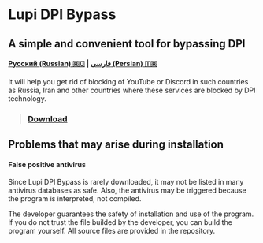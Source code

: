 # Lupi DPI Bypass
## A simple and convenient tool for bypassing DPI
#### [Русский (Russian) 🇷🇺](https://github.com/0netervezer0/Lupi-DPI-Bypass/blob/main/README_ru.md)  |  [فارسی (Persian) 🇮🇷](https://github.com/0netervezer0/Lupi-DPI-Bypass/blob/main/README_fa.md)
It will help you get rid of blocking of YouTube or Discord in such countries as Russia, Iran and other countries where these services are blocked by DPI technology.
> ### [Download](https://github.com/0netervezer0/Lupi-DPI-Bypass/releases/tag/1.4.1)
## Problems that may arise during installation
#### False positive antivirus
Since Lupi DPI Bypass is rarely downloaded, it may not be listed in many antivirus databases as safe. Also, the antivirus may be triggered because the program is interpreted, not compiled.

The developer guarantees the safety of installation and use of the program. If you do not trust the file builded by the developer, you can build the program yourself. All source files are provided in the repository.
